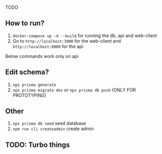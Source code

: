 TODO

## How to run?

1. `docker-compose up -d --build` for running the db, api and web-client
2. Go to `http://localhost:3000` for the web-client and  `http://localhost:8000` for the api

Below commands work only on api

## Edit schema?
1. `npx prisma generate`
2. `npx prisma migrate dev` or `npx prisma db push` (ONLY FOR PROTOTYPING)

## Other
1. `npx prisma db seed` seed database
2. `npm run cli createadmin` create admin

## TODO: Turbo things